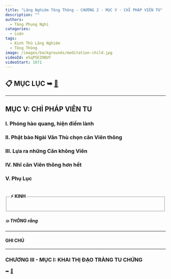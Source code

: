 ```yaml
---
title: "Lăng Nghiêm Tông Thông - CHƯƠNG 2 - MỤC V - CHỈ PHÁP VIÊN TU"
description: ""
authors: 
  - Tăng Phụng Nghi
categories:
  - Luận
tags:
  - Kinh Thủ Lăng Nghiêm
  - Tông Thông
image: /images/backgrounds/meditation-child.jpg
videoId: e5qP5EZ9BUY
videoStart: 1071
---
```


<h2>📋 MỤC LỤC ➥ <a href="/interpretations/lang-nghiem-tong-thong-muc-luc">🔗</a></h2>

<hr class="blog-rule" />

## MỤC V: CHỈ PHÁP VIÊN TU

### I. Phóng hào quang, hiện điềm lành

### II. Phật bảo Ngài Văn Thù chọn căn Viên thông

### III. Lựa ra những Căn không Viên

### IV. Nhĩ căn Viên thông hơn hết

### V. Phụ Lục

<fieldset>
<legend><h4>⚡️ KINH</h4></legend>
<div style="color: var(--color-accent-darkorange)">

</div>
</fieldset>
<h5>💥 THÔNG rằng</h5>

<hr class="blog-rule" />

#### GHI CHÚ

[^1]: ⭐️

<hr class="blog-rule" />

### CHƯƠNG III - MỤC I: KHAI THỊ ĐẠO TRÀNG TU CHỨNG 
➥ [🔗](/interpretations/lang-nghiem-tong-thong-chuong-3-muc-1-khai-thi-dao-trang-tu-chung)
